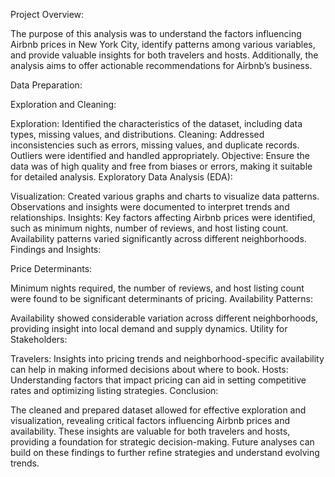 Project Overview:

The purpose of this analysis was to understand the factors influencing Airbnb prices in New York City, identify patterns among various variables, and provide valuable insights for both travelers and hosts. Additionally, the analysis aims to offer actionable recommendations for Airbnb’s business.

Data Preparation:

Exploration and Cleaning:

Exploration: Identified the characteristics of the dataset, including data types, missing values, and distributions.
Cleaning: Addressed inconsistencies such as errors, missing values, and duplicate records. Outliers were identified and handled appropriately.
Objective: Ensure the data was of high quality and free from biases or errors, making it suitable for detailed analysis.
Exploratory Data Analysis (EDA):

Visualization: Created various graphs and charts to visualize data patterns. Observations and insights were documented to interpret trends and relationships.
Insights: Key factors affecting Airbnb prices were identified, such as minimum nights, number of reviews, and host listing count. Availability patterns varied significantly across different neighborhoods.
Findings and Insights:

Price Determinants:

Minimum nights required, the number of reviews, and host listing count were found to be significant determinants of pricing.
Availability Patterns:

Availability showed considerable variation across different neighborhoods, providing insight into local demand and supply dynamics.
Utility for Stakeholders:

Travelers: Insights into pricing trends and neighborhood-specific availability can help in making informed decisions about where to book.
Hosts: Understanding factors that impact pricing can aid in setting competitive rates and optimizing listing strategies.
Conclusion:

The cleaned and prepared dataset allowed for effective exploration and visualization, revealing critical factors influencing Airbnb prices and availability. These insights are valuable for both travelers and hosts, providing a foundation for strategic decision-making. Future analyses can build on these findings to further refine strategies and understand evolving trends.
